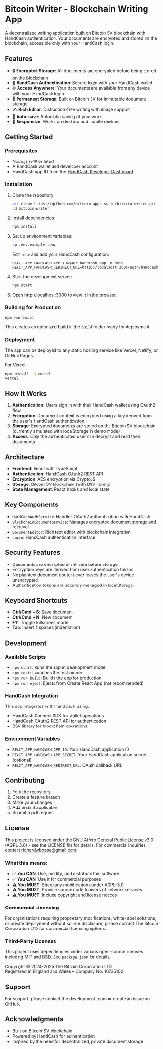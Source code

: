 # Bitcoin Writer - Blockchain Writing App

A decentralized writing application built on Bitcoin SV blockchain with HandCash authentication. Your documents are encrypted and stored on the blockchain, accessible only with your HandCash login.

## Features

- 🔒 **Encrypted Storage**: All documents are encrypted before being stored on the blockchain
- 🔑 **HandCash Authentication**: Secure login with your HandCash wallet
- 🌐 **Access Anywhere**: Your documents are available from any device with your HandCash login
- 💎 **Permanent Storage**: Built on Bitcoin SV for immutable document storage
- ✍️ **Rich Editor**: Distraction-free writing with image support
- 💾 **Auto-save**: Automatic saving of your work
- 📱 **Responsive**: Works on desktop and mobile devices

## Getting Started

### Prerequisites

- Node.js (v16 or later)
- A HandCash wallet and developer account
- HandCash App ID from the [HandCash Developer Dashboard](https://app.handcash.io/developers)

### Installation

1. Clone the repository:
   ```bash
   git clone https://github.com/bitcoin-apps-suite/bitcoin-writer.git
   cd bitcoin-writer
   ```

2. Install dependencies:
   ```bash
   npm install
   ```

3. Set up environment variables:
   ```bash
   cp .env.example .env
   ```
   
   Edit `.env` and add your HandCash configuration:
   ```
   REACT_APP_HANDCASH_APP_ID=your_handcash_app_id_here
   REACT_APP_HANDCASH_REDIRECT_URL=http://localhost:3000/auth/handcash/callback
   ```

4. Start the development server:
   ```bash
   npm start
   ```

5. Open [http://localhost:3000](http://localhost:3000) to view it in the browser.

### Building for Production

```bash
npm run build
```

This creates an optimized build in the `build` folder ready for deployment.

### Deployment

The app can be deployed to any static hosting service like Vercel, Netlify, or GitHub Pages.

For Vercel:
```bash
npm install -g vercel
vercel
```

## How It Works

1. **Authentication**: Users sign in with their HandCash wallet using OAuth2 flow
2. **Encryption**: Document content is encrypted using a key derived from the user's HandCash authentication
3. **Storage**: Encrypted documents are stored on the Bitcoin SV blockchain (currently simulated with localStorage in demo mode)
4. **Access**: Only the authenticated user can decrypt and read their documents

## Architecture

- **Frontend**: React with TypeScript
- **Authentication**: HandCash OAuth2 REST API
- **Encryption**: AES encryption via CryptoJS
- **Storage**: Bitcoin SV blockchain (with BSV library)
- **State Management**: React hooks and local state

## Key Components

- `HandCashAuthService`: Handles OAuth2 authentication with HandCash
- `BlockchainDocumentService`: Manages encrypted document storage and retrieval
- `DocumentEditor`: Rich text editor with blockchain integration
- `Login`: HandCash authentication interface

## Security Features

- Documents are encrypted client-side before storage
- Encryption keys are derived from user authentication tokens
- No plaintext document content ever leaves the user's device unencrypted
- Authentication tokens are securely managed in localStorage

## Keyboard Shortcuts

- **Ctrl/Cmd + S**: Save document
- **Ctrl/Cmd + N**: New document
- **F11**: Toggle fullscreen mode
- **Tab**: Insert 4 spaces (indentation)

## Development

### Available Scripts

- `npm start`: Runs the app in development mode
- `npm test`: Launches the test runner
- `npm run build`: Builds the app for production
- `npm run eject`: Ejects from Create React App (not recommended)

### HandCash Integration

This app integrates with HandCash using:
- HandCash Connect SDK for wallet operations
- HandCash OAuth2 REST API for authentication
- BSV library for blockchain operations

### Environment Variables

- `REACT_APP_HANDCASH_APP_ID`: Your HandCash application ID
- `REACT_APP_HANDCASH_APP_SECRET`: Your HandCash application secret (optional)
- `REACT_APP_HANDCASH_REDIRECT_URL`: OAuth callback URL

## Contributing

1. Fork the repository
2. Create a feature branch
3. Make your changes
4. Add tests if applicable
5. Submit a pull request

## License

This project is licensed under the GNU Affero General Public License v3.0 (AGPL-3.0) - see the [LICENSE](LICENSE) file for details. For commercial inquiries, contact richardwboase@gmail.com.

### What this means:
- ✅ **You CAN**: Use, modify, and distribute this software
- ✅ **You CAN**: Use it for commercial purposes  
- ⚠️ **You MUST**: Share any modifications under AGPL-3.0
- ⚠️ **You MUST**: Provide source code to users of network services
- ⚠️ **You MUST**: Include copyright and license notices

### Commercial Licensing
For organizations requiring proprietary modifications, white-label solutions, or private deployment without source disclosure, please contact The Bitcoin Corporation LTD for commercial licensing options.

### Third-Party Licenses
This project uses dependencies under various open-source licenses including MIT and BSD. See `package.json` for details.

Copyright © 2024-2025 The Bitcoin Corporation LTD  
Registered in England and Wales • Company No. 16735102

## Support

For support, please contact the development team or create an issue on GitHub.

## Acknowledgments

- Built on Bitcoin SV blockchain
- Powered by HandCash for authentication
- Inspired by the need for decentralized, private document storage 